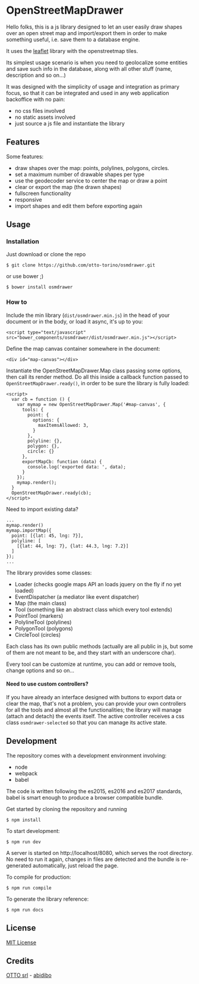 # OpenStreetMapDrawer

Hello folks, this is a js library designed to let an user easily draw shapes over an open street map and import/export them in order to make something useful, i.e. save them to a database engine.

It uses the [leaflet](https://leafletjs.com/) library with the openstreetmap tiles.

Its simplest usage scenario is when you need to geolocalize some entities and save such info in the database, along with all other stuff (name, description and so on...)

It was designed with the simplicity of usage and integration as primary focus, so that it can be integrated and used in any web application backoffice with no pain:

- no css files involved
- no static assets involved
- just source a js file and instantiate the library

## Features

Some features:

- draw shapes over the map: points, polylines, polygons, circles.
- set a maximum number of drawable shapes per type
- use the geodecoder service to center the map or draw a point
- clear or export the map (the drawn shapes)
- fullscreen functionality
- responsive
- import shapes and edit them before exporting again

## Usage

### Installation

Just download or clone the repo

    $ git clone https://github.com/otto-torino/osmdrawer.git

or use bower ;)

    $ bower install osmdrawer

### How to

Include the min library (`dist/osmdrawer.min.js`) in the head of your document or in the body, or load it async, it's up to you:

    <script type="text/javascript" src="bower_components/osmdrawer/dist/osmdrawer.min.js"></script>

Define the map canvas container somewhere in the document:

    <div id="map-canvas"></div>

Instantiate the OpenStreetMapDrawer.Map class passing some options, then call its render method. Do all this inside a callback function passed to `OpenStreetMapDrawer.ready()`, in order to be sure the library is fully loaded:

    <script>
      var cb = function () {
        var mymap = new OpenStreetMapDrawer.Map('#map-canvas', {
          tools: {
            point: {
              options: {
                maxItemsAllowed: 3,
              }
            },
            polyline: {},
            polygon: {},
            circle: {}
          },
          exportMapCb: function (data) {
            console.log('exported data: ', data);
          }
        });
        mymap.render();
      }
      OpenStreetMapDrawer.ready(cb);
    </script>

Need to import existing data?

    ...
    mymap.render()
    mymap.importMap({
      point: [{lat: 45, lng: 7}],
      polyline: [
        [{lat: 44, lng: 7}, {lat: 44.3, lng: 7.2}]
      ]
    });
    ...

The library provides some classes:

- Loader (checks google maps API an loads jquery on the fly if no yet loaded)
- EventDispatcher (a mediator like event dispatcher)
- Map (the main class)
- Tool (something like an abstract class which every tool extends)
- PointTool (markers)
- PolylineTool (polylines)
- PolygonTool (polygons)
- CircleTool (circles)

Each class has its own public methods (actually are all public in js, but some of them are not meant to be, and they start with an underscore char).

Every tool can be customize at runtime, you can add or remove tools, change options and so on...

#### Need to use custom controllers?

If you have already an interface designed with buttons to export data or clear the map, that's not a problem, you can provide your own controllers for all the tools and almost all the functionalities; the library will manage (attach and detach) the events itself. The active controller receives a css class `osmdrawer-selected` so that you can manage its active state.

## Development

The repository comes with a development environment involving:

- node
- webpack
- babel

The code is written following the es2015, es2016 and es2017 standards, babel is smart enough to produce a browser compatible bundle.

Get started by cloning the repository and running

    $ npm install

To start development:

    $ npm run dev

A server is started on http://localhost/8080, which serves the root directory. No need to run it again, changes in files are detected and the bundle is re-generated automatically, just reload the page.

To compile for production:

    $ npm run compile

To generate the library reference:

    $ npm run docs


## License

[MIT License](https://opensource.org/licenses/MIT)

## Credits

[OTTO srl](http://www.otto.to.it) - [abidibo](http://www.abidibo.net)
